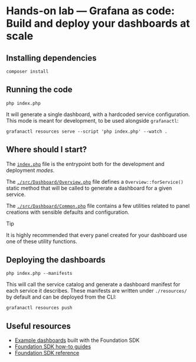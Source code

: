 # Hands-on lab — Grafana as code: Build and deploy your dashboards at scale

## Installing dependencies

```shell
composer install
```

## Running the code

```shell
php index.php
```

It will generate a single dashboard, with a hardcoded service configuration.
This mode is meant for development, to be used alongside `grafanactl`:

```shell
grafanactl resources serve --script 'php index.php' --watch .
```

## Where should I start?

The [`index.php`](./index.php) file is the entrypoint both for the development and
deployment *modes*.

The [`./src/Dashboard/Overview.php`](./src/Dashboard/Overview.php) file defines a `Overview::forService()`
static method that will be called to generate a dashboard for a given service.

The [`./src/Dashboard/Common.php`](./src/Dashboard/Common.php) file contains a few utilities related
to panel creations with sensible defaults and configuration.

> [!TIP]
> It is highly recommended that every panel created for your dashboard use one
> of these utility functions.

## Deploying the dashboards

```shell
php index.php --manifests
```

This will call the service catalog and generate a dashboard manifest for each
service it describes.
These manifests are written under `./resources/` by default and can be deployed
from the CLI:

```shell
grafanactl resources push
```

## Useful resources

* [Example dashboards](https://github.com/grafana/grafana-foundation-sdk/tree/main/examples/php) built with the Foundation SDK
* [Foundation SDK how-to guides](https://grafana.github.io/grafana-foundation-sdk/v11.6.x+cog-v0.0.x/php/How-To/building-a-dashboard/)
* [Foundation SDK reference](https://grafana.github.io/grafana-foundation-sdk/v11.6.x+cog-v0.0.x/php/Reference/)
